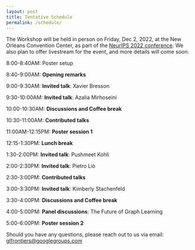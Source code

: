```yaml
---
layout: post
title: Tentative Schedule
permalink: /schedule/
---
```

<!-- The Workshop will be held virtually at [https://iclr.cc/virtual/2021/workshop/2141](https://iclr.cc/virtual/2021/workshop/2141), on May 7th.<br>
Time zone: PDT -->
<!-- 
8:45--9:00AM: **Opening remarks**

9:00--9:30AM: **Invited talk**: *Nils Thuerey - Differentiable Simulations as Fundamental Building Blocks for Deep Learning*

9:30--10:00AM: **Invited talk**: *Larry Zitnick - Open Catalyst Project: using AI to model and discover new catalyst to address the energy challenges posed by climate change*

10:00--10:30AM: **Invited talk**: *Shirley Ho - Learning Symbolic Equations with Deep Learning*

10:30--11:00AM: **Q&A / Discussions / Coffee break 1**

11:00--11:15AM: **Contributed talks 1**: *Alvaro Sanchez-Gonzalez, Kimberly Stachenfeld - [Learning general-purpose CNN-based simulators for astrophysical turbulence.](https://simdl.github.io/files/26.pdf)* [Poster](https://simdl.github.io/posters/26-supp_poster_upload.pdf)

11:15--11:30AM: **Break**

11:30AM--1:00PM: [**Virtual Poster Session**](/papers) (please enther via [this gather.town link](https://eventhosts.gather.town/app/gPmDp1IwP1UqHKxq/ICLR2021simDL))

1:00--1:30PM: **Invited talk**: *David Duvenaud - Latent Stochastic Differential Equations*

1:30--2:00PM: **Invited talk**: *Anima Anandkumar - AI4Science: a revolution in the making*

2:00--2:30PM: **Invited talk**: *Jesse Thaler - Deep Learning for Collider Physics Simulation*

2:30--2:45PM: **Q&A / Discussions 2**

2:45--3:00PM: **Contributed talks 2**: *Andreas Mayr - [Learning 3D Granular Flow Simulations.](https://SimDL.github.io/files/42.pdf)* [Poster](https://SimDL.github.io/posters/42-supp_poster.pdf)

3:00--3:15PM: **Contributed talks 3**: *Weihua Hu - [ForceNet: A Graph Neural Network for Large-Scale Quantum Calculations.](https://SimDL.github.io/files/62.pdf)* [Poster](https://SimDL.github.io/posters/62-supp_forcenet_iclr2021-ws-poster.pdf)

3:15--3:30PM: **Break**

3:30--4:00PM: **Invited talk**: *Ron Fedkiw - On Neural Networks for Physical Simulation* 

4:00--4:30PM: **Invited talk**: *Yunzhu Li - Learning Computational Dynamics Models for Physics Inference and Model-based Control.* 

4:30--4:45PM: **Q&A / Discussions 3**

4:45--5:00PM: **Closing remarks** -->


The Workshop will be held in person on Friday, Dec 2, 2022, at the New Orleans Convention Center, as part of the [NeurIPS 2022 conference](https://nips.cc/Conferences/2022).
We also plan to offer livestream for the event, and more details will come soon.


8:00-8:40AM:  Poster setup

8:40-9:00AM:  **Opening remarks**

9:00-9:30AM:  **Invited talk**: Xavier Bresson

9:30-10:00AM: **Invited talk**: Azalia Mirhoseini

10:00-10:30AM: **Discussions and Coffee break** 

10:30-11:00AM: **Contributed talks** 

11:00AM-12:15PM: **Poster session 1**

12:15-1:30PM: **Lunch break**

1:30-2:00PM: **Invited talk**: Pushmeet Kohli

2:00-2:30PM:  **Invited talk**: Pietro Liò

2:30-3:00PM: **Contributed talks**

3:00-3:30PM: **Invited talk**: Kimberly Stachenfeld

3:30-4:00PM: **Discussions and Coffee break**

4:00-5:00PM: **Panel discussions**: The Future of Graph Learning

5:00-6:00PM: **Poster session 2**


Should you have any questions, please reach out to us via email:<br>
[glfrontiers@googlegroups.com
](mailto:glfrontiers@googlegroups.com)